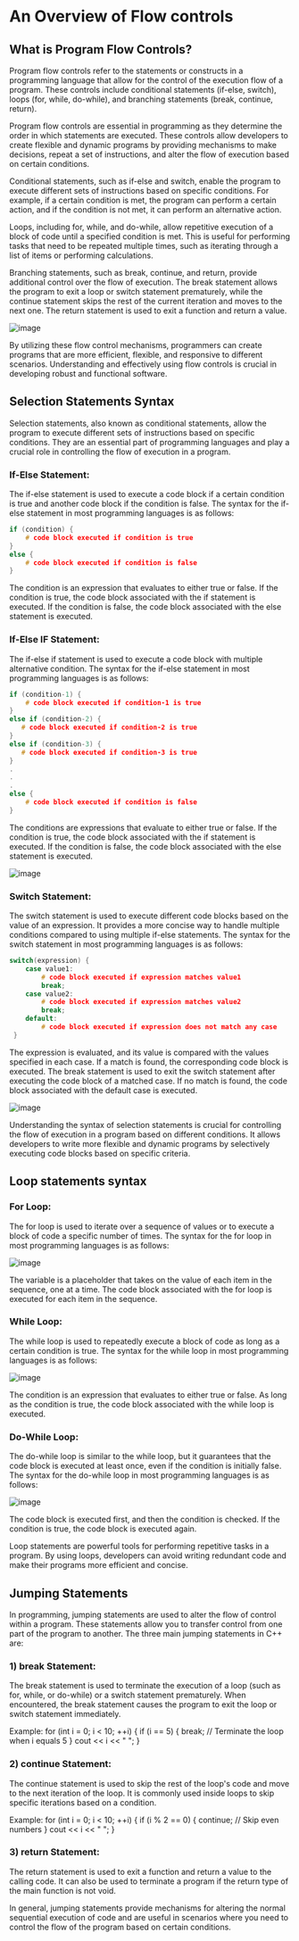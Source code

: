 # An Overview of Flow controls

## What is Program Flow Controls?

Program flow controls refer to the statements or constructs in a programming language that allow for the control of the execution flow of a program. These controls include conditional statements (if-else, switch), loops (for, while, do-while), and branching statements (break, continue, return).

Program flow controls are essential in programming as they determine the order in which statements are executed. These controls allow developers to create flexible and dynamic programs by providing mechanisms to make decisions, repeat a set of instructions, and alter the flow of execution based on certain conditions.

Conditional statements, such as if-else and switch, enable the program to execute different sets of instructions based on specific conditions. For example, if a certain condition is met, the program can perform a certain action, and if the condition is not met, it can perform an alternative action.

Loops, including for, while, and do-while, allow repetitive execution of a block of code until a specified condition is met. This is useful for performing tasks that need to be repeated multiple times, such as iterating through a list of items or performing calculations.

Branching statements, such as break, continue, and return, provide additional control over the flow of execution. The break statement allows the program to exit a loop or switch statement prematurely, while the continue statement skips the rest of the current iteration and moves to the next one. The return statement is used to exit a function and return a value.

![image](https://github.com/SWEG-2015EC-Batch/FoP-I-Exercises-Solution/assets/73167960/a0aeb66a-1c85-448d-8883-86efd265bf7b)

By utilizing these flow control mechanisms, programmers can create programs that are more efficient, flexible, and responsive to different scenarios. Understanding and effectively using flow controls is crucial in developing robust and functional software.

## Selection Statements Syntax

Selection statements, also known as conditional statements, allow the program to execute different sets of instructions based on specific conditions. They are an essential part of programming languages and play a crucial role in controlling the flow of execution in a program.

### If-Else Statement:

The if-else statement is used to execute a code block if a certain condition is true and another code block if the condition is false. The syntax for the if-else statement in most programming languages is as follows:

```C++
if (condition) {
    # code block executed if condition is true
}
else {
    # code block executed if condition is false
}
```

The condition is an expression that evaluates to either true or false. If the condition is true, the code block associated with the if statement is executed. If the condition is false, the code block associated with the else statement is executed.

### If-Else IF Statement:

The if-else if statement is used to execute a code block with multiple alternative condition. The syntax for the if-else statement in most programming languages is as follows:

```C++
if (condition-1) {
    # code block executed if condition-1 is true
}
else if (condition-2) {
   # code block executed if condition-2 is true
}
else if (condition-3) {
   # code block executed if condition-3 is true
}
.
.
.
else {
    # code block executed if condition is false
}
```

The conditions are expressions that evaluate to either true or false. If the condition is true, the code block associated with the if statement is executed. If the condition is false, the code block associated with the else statement is executed.

![image](https://github.com/SWEG-2015EC-Batch/FoP-I-Exercises-Solution/assets/73167960/e41816f7-5b01-4b76-8e59-ffab74aacbd3)

### Switch Statement:

The switch statement is used to execute different code blocks based on the value of an expression. It provides a more concise way to handle multiple conditions compared to using multiple if-else statements. The syntax for the switch statement in most programming languages is as follows:

```C++
switch(expression) {
    case value1:
        # code block executed if expression matches value1
        break;
    case value2:
        # code block executed if expression matches value2
        break;
    default:
        # code block executed if expression does not match any case
 }
```

The expression is evaluated, and its value is compared with the values specified in each case. If a match is found, the corresponding code block is executed. The break statement is used to exit the switch statement after executing the code block of a matched case. If no match is found, the code block associated with the default case is executed.

![image](https://github.com/SWEG-2015EC-Batch/FoP-I-Exercises-Solution/assets/73167960/1e4f3d0e-9dcf-403e-839c-45d96cc2fe10)

Understanding the syntax of selection statements is crucial for controlling the flow of execution in a program based on different conditions. It allows developers to write more flexible and dynamic programs by selectively executing code blocks based on specific criteria.

## Loop statements syntax

### For Loop:

The for loop is used to iterate over a sequence of values or to execute a block of code a specific number of times. The syntax for the for loop in most programming languages is as follows:

![image](https://github.com/SWEG-2015EC-Batch/FoP-I-Exercises-Solution/assets/73167960/8c414455-9adf-4a96-8cbb-f1c98591baef)

The variable is a placeholder that takes on the value of each item in the sequence, one at a time. The code block associated with the for loop is executed for each item in the sequence.

### While Loop:

The while loop is used to repeatedly execute a block of code as long as a certain condition is true. The syntax for the while loop in most programming languages is as follows:

![image](https://github.com/SWEG-2015EC-Batch/FoP-I-Exercises-Solution/assets/73167960/dd577f22-da40-403f-b20e-6bad082e51c5)

The condition is an expression that evaluates to either true or false. As long as the condition is true, the code block associated with the while loop is executed.

### Do-While Loop:

The do-while loop is similar to the while loop, but it guarantees that the code block is executed at least once, even if the condition is initially false. The syntax for the do-while loop in most programming languages is as follows:

![image](https://github.com/SWEG-2015EC-Batch/FoP-I-Exercises-Solution/assets/73167960/b0d01cae-9f6a-4602-81ae-3011d2412d73)

The code block is executed first, and then the condition is checked. If the condition is true, the code block is executed again.

Loop statements are powerful tools for performing repetitive tasks in a program. By using loops, developers can avoid writing redundant code and make their programs more efficient and concise.

## Jumping Statements 

In programming, jumping statements are used to alter the flow of control within a program. These statements allow you to transfer control from one part of the program to another. The three main jumping statements in C++ are:

  ### 1) break Statement:
  
  The break statement is used to terminate the execution of a loop (such as for, while, or do-while) or a switch statement prematurely. When encountered, the break statement causes the program to exit the loop or switch statement immediately.
  
  Example: 
    for (int i = 0; i < 10; ++i) {
        if (i == 5) {
            break; // Terminate the loop when i equals 5
        }
      cout << i << " ";
    }
    
 ### 2) continue Statement:
 
 The continue statement is used to skip the rest of the loop's code and move to the next iteration of the loop. It is commonly used inside loops to skip specific iterations based on a condition.
 
 Example:
    for (int i = 0; i < 10; ++i) {
        if (i % 2 == 0) {
            continue; // Skip even numbers
        }
      cout << i << " ";
    }

### 3) return Statement:

The return statement is used to exit a function and return a value to the calling code. It can also be used to terminate a program if the return type of the main function is not void.

In general, jumping statements provide mechanisms for altering the normal sequential execution of code and are useful in scenarios where you need to control the flow of the program based on certain conditions.
